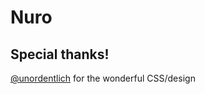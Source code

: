# Nuro

## Special thanks!
[@unordentlich](https://github.com/unordentlich) for the wonderful CSS/design